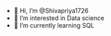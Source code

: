 - 👋 Hi, I’m @Shivapriya1726
- 👀 I’m interested in Data science 
- 🌱 I’m currently learning SQL

<!---
Shivapriya1726/Shivapriya1726 is a ✨ special ✨ repository because its `README.md` (this file) appears on your GitHub profile.
You can click the Preview link to take a look at your changes.
--->
